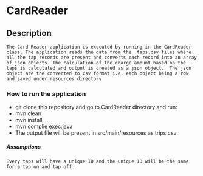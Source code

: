# CardReader

## Description

``The Card Reader application is executed by running in the CardReader class. The application reads the data from the 
taps.csv files where all the tap records are present and converts each record
into an array of json objects. The calculation of the charge amount based on the taps is calculated and output is created as a json object. 
The json object are the converted to csv format i.e. each object being a row and saved under resources directory``

### How to run the application
* git clone this repository and go to CardReader directory and run:
* mvn clean
* mvn install
* mvn complie exec:java
* The output file will be present in src/main/resources as trips.csv

##### Assumptions

``Every taps will have a unique ID and the unique ID will be the same for a tap on and tap off.``
